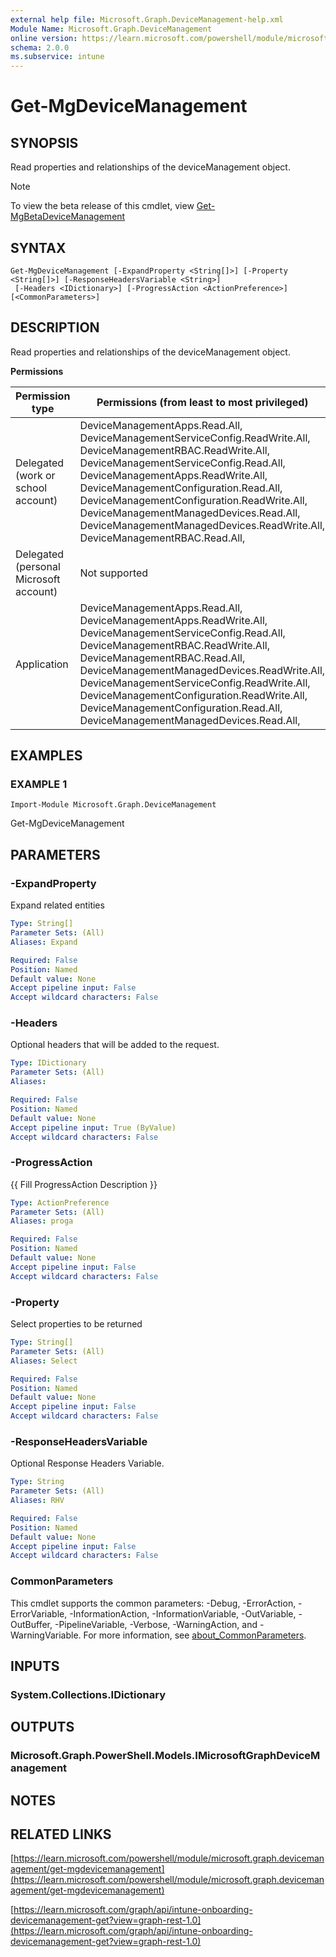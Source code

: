 ```yaml
---
external help file: Microsoft.Graph.DeviceManagement-help.xml
Module Name: Microsoft.Graph.DeviceManagement
online version: https://learn.microsoft.com/powershell/module/microsoft.graph.devicemanagement/get-mgdevicemanagement
schema: 2.0.0
ms.subservice: intune
---
```


# Get-MgDeviceManagement

## SYNOPSIS
Read properties and relationships of the deviceManagement object.

> [!NOTE]
> To view the beta release of this cmdlet, view [Get-MgBetaDeviceManagement](/powershell/module/Microsoft.Graph.Beta.DeviceManagement/Get-MgBetaDeviceManagement?view=graph-powershell-beta)

## SYNTAX

```
Get-MgDeviceManagement [-ExpandProperty <String[]>] [-Property <String[]>] [-ResponseHeadersVariable <String>]
 [-Headers <IDictionary>] [-ProgressAction <ActionPreference>] [<CommonParameters>]
```

## DESCRIPTION
Read properties and relationships of the deviceManagement object.

**Permissions**

| Permission type | Permissions (from least to most privileged) |
| --------------- | ------------------------------------------  |
| Delegated (work or school account) | DeviceManagementApps.Read.All, DeviceManagementServiceConfig.ReadWrite.All, DeviceManagementRBAC.ReadWrite.All, DeviceManagementServiceConfig.Read.All, DeviceManagementApps.ReadWrite.All, DeviceManagementConfiguration.Read.All, DeviceManagementConfiguration.ReadWrite.All, DeviceManagementManagedDevices.Read.All, DeviceManagementManagedDevices.ReadWrite.All, DeviceManagementRBAC.Read.All,  |
| Delegated (personal Microsoft account) | Not supported |
| Application | DeviceManagementApps.Read.All, DeviceManagementApps.ReadWrite.All, DeviceManagementServiceConfig.Read.All, DeviceManagementRBAC.ReadWrite.All, DeviceManagementRBAC.Read.All, DeviceManagementManagedDevices.ReadWrite.All, DeviceManagementServiceConfig.ReadWrite.All, DeviceManagementConfiguration.ReadWrite.All, DeviceManagementConfiguration.Read.All, DeviceManagementManagedDevices.Read.All,  |

## EXAMPLES

### EXAMPLE 1
```
Import-Module Microsoft.Graph.DeviceManagement
```

Get-MgDeviceManagement

## PARAMETERS

### -ExpandProperty
Expand related entities

```yaml
Type: String[]
Parameter Sets: (All)
Aliases: Expand

Required: False
Position: Named
Default value: None
Accept pipeline input: False
Accept wildcard characters: False
```

### -Headers
Optional headers that will be added to the request.

```yaml
Type: IDictionary
Parameter Sets: (All)
Aliases:

Required: False
Position: Named
Default value: None
Accept pipeline input: True (ByValue)
Accept wildcard characters: False
```

### -ProgressAction
{{ Fill ProgressAction Description }}

```yaml
Type: ActionPreference
Parameter Sets: (All)
Aliases: proga

Required: False
Position: Named
Default value: None
Accept pipeline input: False
Accept wildcard characters: False
```

### -Property
Select properties to be returned

```yaml
Type: String[]
Parameter Sets: (All)
Aliases: Select

Required: False
Position: Named
Default value: None
Accept pipeline input: False
Accept wildcard characters: False
```

### -ResponseHeadersVariable
Optional Response Headers Variable.

```yaml
Type: String
Parameter Sets: (All)
Aliases: RHV

Required: False
Position: Named
Default value: None
Accept pipeline input: False
Accept wildcard characters: False
```

### CommonParameters
This cmdlet supports the common parameters: -Debug, -ErrorAction, -ErrorVariable, -InformationAction, -InformationVariable, -OutVariable, -OutBuffer, -PipelineVariable, -Verbose, -WarningAction, and -WarningVariable. For more information, see [about_CommonParameters](http://go.microsoft.com/fwlink/?LinkID=113216).

## INPUTS

### System.Collections.IDictionary
## OUTPUTS

### Microsoft.Graph.PowerShell.Models.IMicrosoftGraphDeviceManagement
## NOTES

## RELATED LINKS

[https://learn.microsoft.com/powershell/module/microsoft.graph.devicemanagement/get-mgdevicemanagement](https://learn.microsoft.com/powershell/module/microsoft.graph.devicemanagement/get-mgdevicemanagement)

[https://learn.microsoft.com/graph/api/intune-onboarding-devicemanagement-get?view=graph-rest-1.0](https://learn.microsoft.com/graph/api/intune-onboarding-devicemanagement-get?view=graph-rest-1.0)























